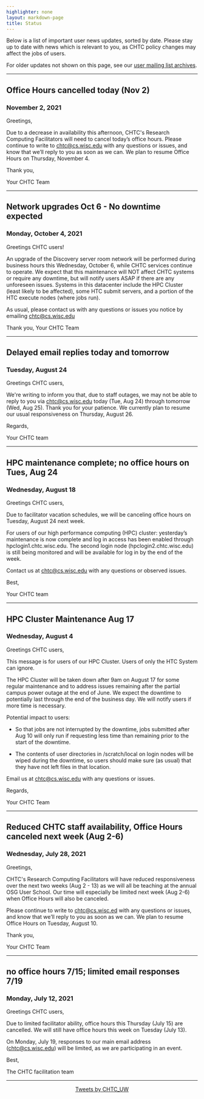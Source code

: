 ```yaml
---
highlighter: none
layout: markdown-page
title: Status
---
```


Below is a list of important user news updates, sorted by date. Please
stay up to date with news which is relevant to you, as CHTC policy
changes may affect the jobs of users.

For older updates not shown on this page, see our [user mailing list
archives](https://www-auth.cs.wisc.edu/lists/chtc-users/).

------------------------------------------------------------------------

## Office Hours cancelled today (Nov 2)
### November 2, 2021

Greetings,

Due to a decrease in availability this afternoon, CHTC's Research Computing Facilitators will need to cancel today’s office hours. Please continue to write to chtc@cs.wisc.edu with any questions or issues, and know that we’ll reply to you as soon as we can. We plan to resume Office Hours on Thursday, November 4.

Thank you,

Your CHTC Team

------------------------------------------------------------------------

## Network upgrades Oct 6 - No downtime expected
### Monday, October 4, 2021

Greetings CHTC users!

An upgrade of the Discovery server room network will be performed during business hours this Wednesday, October 6, while CHTC services continue to operate. We expect that this maintenance will NOT affect CHTC systems or require any downtime, but will notify users ASAP if there are any unforeseen issues. Systems in this datacenter include the HPC Cluster (least likely to be affected), some HTC submit servers, and a portion of the HTC execute nodes (where jobs run).

As usual, please contact us with any questions or issues you notice by emailing chtc@cs.wisc.edu

Thank you,
Your CHTC Team

------------------------------------------------------------------------

## Delayed email replies today and tomorrow
### Tuesday, August 24

Greetings CHTC users,

We're writing to inform you that, due to staff outages, we may not be able to reply to you via chtc@cs.wisc.edu today (Tue, Aug 24) through tomorrow (Wed, Aug 25). Thank you for your patience. We currently plan to resume our usual responsiveness on Thursday, August 26.

Regards, 

Your CHTC team

------------------------------------------------------------------------

## HPC maintenance complete; no office hours on Tues, Aug 24
### Wednesday, August 18

Greetings CHTC users, 

Due to facilitator vacation schedules, we will be canceling office hours on Tuesday, August 24 next week. 

For users of our high performance computing (HPC) cluster: yesterday’s maintenance is now complete and log in access has been enabled through hpclogin1.chtc.wisc.edu. The second login node (hpclogin2.chtc.wisc.edu) is still being monitored and will be available for log in by the end of the week. 

Contact us at chtc@cs.wisc.edu with any questions or observed issues. 

Best, 

Your CHTC team

------------------------------------------------------------------------
## HPC Cluster Maintenance Aug 17
### Wednesday, August 4

Greetings CHTC users,

This message is for users of our HPC Cluster. Users of only the HTC System can ignore.

The HPC Cluster will be taken down after 9am on August 17 for some regular maintenance and to address issues remaining after the partial campus power outage at the end of June. We expect the downtime to potentially last through the end of the business day. We will notify users if more time is necessary.

Potential impact to users:

- So that jobs are not interrupted by the downtime, jobs submitted after Aug 10 will only run if requesting less time than remaining prior to the start of the downtime.

- The contents of user directories in /scratch/local on login nodes will be wiped during the downtime, so users should make sure (as usual) that they have not left files in that location.

Email us at chtc@cs.wisc.edu with any questions or issues.

Regards,

Your CHTC Team

------------------------------------------------------------------------
## Reduced CHTC staff availability, Office Hours canceled next week (Aug 2-6)
### Wednesday, July 28, 2021

Greetings,

CHTC's Research Computing Facilitators will have reduced responsiveness over the next two weeks (Aug 2 - 13) as we will all be teaching at the annual OSG User School. Our time will especially be limited next week (Aug 2-6) when Office Hours will also be canceled.

Please continue to write to chtc@cs.wisc.ed with any questions or issues, and know that we’ll reply to you as soon as we can. We plan to resume Office Hours on Tuesday, August 10.

Thank you,

Your CHTC Team

------------------------------------------------------------------------
## no office hours 7/15; limited email responses 7/19
### Monday, July 12, 2021

Greetings CHTC users, 

Due to limited facilitator ability, office hours this Thursday (July 15) are cancelled. We will still have office hours this week on Tuesday (July 13). 

On Monday, July 19, responses to our main email address (chtc@cs.wisc.edu) will be limited, as we are participating in an event. 

Best,

The CHTC facilitation team

------------------------------------------------------------------------

<center><a class="twitter-timeline" data-width="800" data-height="500" data-theme="light" data-link-color="#2B7BB9" href="https://twitter.com/CHTC_UW?ref_src=twsrc%5Etfw">Tweets by CHTC_UW</a> <script async src="https://platform.twitter.com/widgets.js" charset="utf-8"></script></center>
